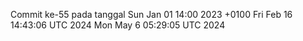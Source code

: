 Commit ke-55 pada tanggal Sun Jan 01 14:00 2023 +0100
Fri Feb 16 14:43:06 UTC 2024
Mon May  6 05:29:05 UTC 2024
